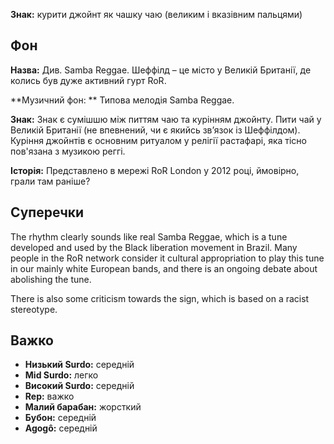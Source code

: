 **Знак:** курити джойнт як чашку чаю (великим і вказівним пальцями)

## Фон

**Назва:** Див. Samba Reggae. Шеффілд – це місто у Великій Британії, де колись
був дуже активний гурт RoR.

**Музичний фон: ** Типова мелодія Samba Reggae.

**Знак:** Знак є сумішшю між питтям чаю та курінням джойнту. Пити чай у Великій
Британії (не впевнений, чи є якийсь зв’язок із Шеффілдом). Куріння джойнтів є
основним ритуалом у релігії растафарі, яка тісно пов'язана з музикою реггі.

**Історія:** Представлено в мережі RoR London у 2012 році, ймовірно, грали там
раніше?

## Суперечки

The rhythm clearly sounds like real Samba Reggae, which is a tune developed and
used by the Black liberation movement in Brazil. Many people in the RoR network
consider it cultural appropriation to play this tune in our mainly white
European bands, and there is an ongoing debate about abolishing the tune.

There is also some criticism towards the sign, which is based on a racist
stereotype.

## Важко

* **Низький Surdo:** середній
* **Mid Surdo:** легко
* **Високий Surdo:** середній
* **Rep:** важко
* **Малий барабан:** жорсткий
* **Бубон:** середній
* **Agogô:** середній
